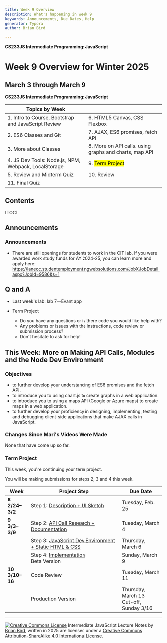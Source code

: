 ```yaml
---
title: Week 9 Overview
description: What's happening in week 9
keywords: Announcements, Due Dates, Help
generator: Typora
author: Brian Bird

---
```


**CS233JS Intermediate Programming: JavaScript**

<h1>Week 9 Overview for Winter 2025</h1>

<h2>March 3 through March 9</h2>

**CS233JS Intermediate Programming: JavaScript**

| Topics by Week                                       |                                                        |
| ---------------------------------------------------- | ------------------------------------------------------ |
| 1. Intro to Course, Bootstrap and JavaScript Review  | 6. HTML5 Canvas, CSS Flexbox                           |
| 2. ES6 Classes and Git                               | 7. AJAX, ES6 promises, fetch API                       |
| 3. More about Classes                                | 8. More on API calls. using graphs and charts, map API |
| 4. JS Dev Tools: Node.js, NPM, Webpack, LocalStorage | 9. <mark>Term Project</mark>                           |
| 5. Review and Midterm Quiz                           | 10. Review                                             |
| 11. Final Quiz                                       |                                                        |

<h2>Contents</h2>

[TOC]

## Announcements

### Announcements

- There are still openings for students to work in the CIT lab.  If you were awarded work study funds for AY 2024-25, you can learn more and apply here: https://lanecc.studentemployment.ngwebsolutions.com/JobXJobDetail.aspx?JobId=9586&s=1

## Q and A

- Last week's lab: lab 7&mdash;Evant app

- Term Project

  - Do you have any questions or is there code you would like help with?
  - Any problems or issues with the instructions, code review or submission process?
  - Don't hesitate to ask for help!

  

## This Week: More on Making API Calls, Modules and the Node Dev Environment

### Objectives

- to further develop your understanding of ES6 promises and the fetch API.
- to introduce you to using chart.js to create graphs in a web application.
- to introduce you to using a maps API (Google or Azure maps) to create maps in a web application.
- to further develop your proficiency in designing, implementing,  testing and debugging client-side applications that make AJAX calls in  JavaScript.

### Changes Since Mari's Videos Were Made

None that have come up so far.

### Term Project

This week, you're continuing your term project.

You will be making submissions for steps 2, 3 and 4 this week.

| Week                      | Project Step                                                 | Due Date                                     |
| ------------------------- | ------------------------------------------------------------ | -------------------------------------------- |
| **8<br />2/24&ndash;3/2** | Step 1: [Description + UI Sketch](../Labs/TermProject/CS233JS_ProjectInstructions.html#proposal-description--ui-mockup) | Tuesday, Feb. 25                             |
| **9<br />3/3&ndash;3/9**  | Step 2: [API Call Research + Documentation](../Labs/TermProject/CS233JS_ProjectInstructions.html#api-call-research--documentation) | Tuesday, March 4                             |
|                           | Step 3: [JavaScript Dev Environment + Static HTML & CSS](../Labs/TermProject/CS233JS_ProjectInstructions.html#dev-environment--html--css) | Thursday, March 6                            |
|                           | Step 4: [Implementation](../Labs/TermProject/CS233JS_ProjectInstructions.html#production-version)<br />Beta Version | Sunday, March 9                              |
| **10<br />3/10&ndash;16** | Code Review                                                  | Tuesday, March 11                            |
|                           | Production Version                                           | Thursday, March 13<br />Cut-off, Sunday 3/16 |



---

[![Creative Commons License](https://i.creativecommons.org/l/by-sa/4.0/88x31.png)](http://creativecommons.org/licenses/by-sa/4.0/) Intermediate JavaScript Lecture Notes by [Brian Bird](https://profbird.dev), written in <time>2025</time> are licensed under a [Creative Commons Attribution-ShareAlike 4.0 International License](http://creativecommons.org/licenses/by-sa/4.0/). 